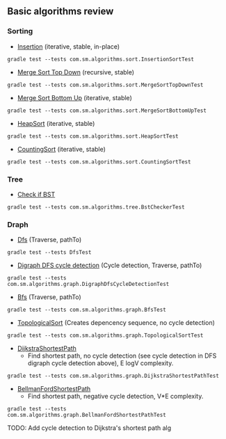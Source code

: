 ## Basic algorithms review

### Sorting
* [Insertion](src/main/java/com/sm/algorithms/sort/InsertionSort.java) (iterative, stable, in-place)
```
gradle test --tests com.sm.algorithms.sort.InsertionSortTest
```
* [Merge Sort Top Down](src/main/java/com/sm/algorithms/sort/MergeSortTopDown.java) (recursive, stable)
```
gradle test --tests com.sm.algorithms.sort.MergeSortTopDownTest
```
* [Merge Sort Bottom Up](src/main/java/com/sm/algorithms/sort/MergeSortBottomUp.java) (iterative, stable)
```
gradle test --tests com.sm.algorithms.sort.MergeSortBottomUpTest
```
* [HeapSort](src/main/java/com/sm/algorithms/sort/HeapSort.java) (iterative, stable)
```
gradle test --tests com.sm.algorithms.sort.HeapSortTest
```
* [CountingSort](src/main/java/com/sm/algorithms/sort/CountingSort.java) (iterative, stable)
```
gradle test --tests com.sm.algorithms.sort.CountingSortTest
```

### Tree
* [Check if BST](src/main/java/com/sm/algorithms/tree/BstChecker.java) 
```
gradle test --tests com.sm.algorithms.tree.BstCheckerTest
```

### Draph
* [Dfs](src/main/java/com/sm/algorithms/graph/Dfs.java) (Traverse, pathTo)
```
gradle test --tests DfsTest
```
* [Digraph DFS cycle detection](src/main/java/com/sm/algorithms/graph/DigraphDfsCycleDetection.java) (Cycle detection, Traverse, pathTo)
```
gradle test --tests com.sm.algorithms.graph.DigraphDfsCycleDetectionTest
```
* [Bfs](src/main/java/com/sm/algorithms/graph/Bfs.java) (Traverse, pathTo)
```
gradle test --tests com.sm.algorithms.graph.BfsTest
```
* [TopologicalSort](src/main/java/com/sm/algorithms/graph/TopologicalSort.java) (Creates depencency sequence, no cycle detection)
```
gradle test --tests com.sm.algorithms.graph.TopologicalSortTest
```
* [DijkstraShortestPath](src/main/java/com/sm/algorithms/graph/DijkstraShortestPath.java) 
  * Find shortest path, no cycle detection (see cycle detection in DFS digraph cycle detection above), E logV complexity. 
```
gradle test --tests com.sm.algorithms.graph.DijkstraShortestPathTest
```
* [BellmanFordShortestPath](src/main/java/com/sm/algorithms/graph/BellmanFordShortestPath.java) 
  * Find shortest path, negative cycle detection, V*E complexity. 
```
gradle test --tests com.sm.algorithms.graph.BellmanFordShortestPathTest
```


TODO: Add cycle detection to Dijkstra's shortest path alg